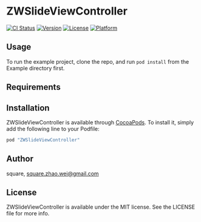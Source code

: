 # ZWSlideViewController

[![CI Status](http://img.shields.io/travis/square/ZWSlideViewController.svg?style=flat)](https://travis-ci.org/square/ZWSlideViewController)
[![Version](https://img.shields.io/cocoapods/v/ZWSlideViewController.svg?style=flat)](http://cocoapods.org/pods/ZWSlideViewController)
[![License](https://img.shields.io/cocoapods/l/ZWSlideViewController.svg?style=flat)](http://cocoapods.org/pods/ZWSlideViewController)
[![Platform](https://img.shields.io/cocoapods/p/ZWSlideViewController.svg?style=flat)](http://cocoapods.org/pods/ZWSlideViewController)

## Usage

To run the example project, clone the repo, and run `pod install` from the Example directory first.

## Requirements

## Installation

ZWSlideViewController is available through [CocoaPods](http://cocoapods.org). To install
it, simply add the following line to your Podfile:

```ruby
pod "ZWSlideViewController"
```

## Author

square, square.zhao.wei@gmail.com

## License

ZWSlideViewController is available under the MIT license. See the LICENSE file for more info.
